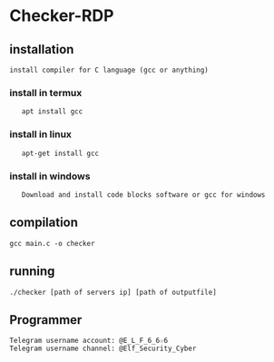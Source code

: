 # Checker-RDP 
####
## installation 

    install compiler for C language (gcc or anything) 
   ### install in termux 
       apt install gcc 
   ### install in linux 
       apt-get install gcc 
   ### install in windows 
       Download and install code blocks software or gcc for windows

####
## compilation 
    gcc main.c -o checker 

####
## running 
    ./checker [path of servers ip] [path of outputfile]  


####
## Programmer 
    Telegram username account: @E_L_F_6_6☆6
    Telegram username channel: @Elf_Security_Cyber
